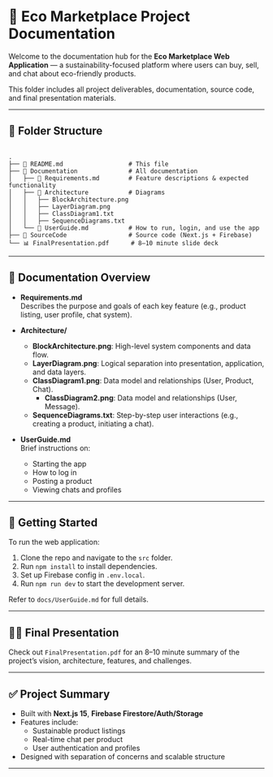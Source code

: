 # 🌿 Eco Marketplace Project Documentation

Welcome to the documentation hub for the **Eco Marketplace Web Application** — a sustainability-focused platform where users can buy, sell, and chat about eco-friendly products.

This folder includes all project deliverables, documentation, source code, and final presentation materials.

---

## 📁 Folder Structure

```

.
├── 📄 README.md                  # This file
├── 📁 Documentation              # All documentation
│   ├── 📝 Requirements.md        # Feature descriptions & expected functionality
│   ├── 🧱 Architecture           # Diagrams
│   │   ├── BlockArchitecture.png
│   │   ├── LayerDiagram.png
│   │   ├── ClassDiagram1.txt
│   │   ├── SequenceDiagrams.txt
│   └── 📘 UserGuide.md           # How to run, login, and use the app
├── 📁 SourceCode                 # Source code (Next.js + Firebase)
└── 📊 FinalPresentation.pdf      # 8–10 minute slide deck

```

---

## 📄 Documentation Overview

- **Requirements.md**  
  Describes the purpose and goals of each key feature (e.g., product listing, user profile, chat system).

- **Architecture/**
  - **BlockArchitecture.png**: High-level system components and data flow.
  - **LayerDiagram.png**: Logical separation into presentation, application, and data layers.
  - **ClassDiagram1.png**: Data model and relationships (User, Product, Chat).
	- **ClassDiagram2.png**: Data model and relationships (User, Message).
  - **SequenceDiagrams.txt**: Step-by-step user interactions (e.g., creating a product, initiating a chat).

- **UserGuide.md**  
  Brief instructions on:
  - Starting the app
  - How to log in
  - Posting a product
  - Viewing chats and profiles

---

## 🚀 Getting Started

To run the web application:

1. Clone the repo and navigate to the `src` folder.
2. Run `npm install` to install dependencies.
3. Set up Firebase config in `.env.local`.
4. Run `npm run dev` to start the development server.

Refer to `docs/UserGuide.md` for full details.

---

## 🧑‍🏫 Final Presentation

Check out `FinalPresentation.pdf` for an 8–10 minute summary of the project’s vision, architecture, features, and challenges.

---

## ✅ Project Summary

- Built with **Next.js 15**, **Firebase Firestore/Auth/Storage**
- Features include:
  - Sustainable product listings
  - Real-time chat per product
  - User authentication and profiles
- Designed with separation of concerns and scalable structure

---
